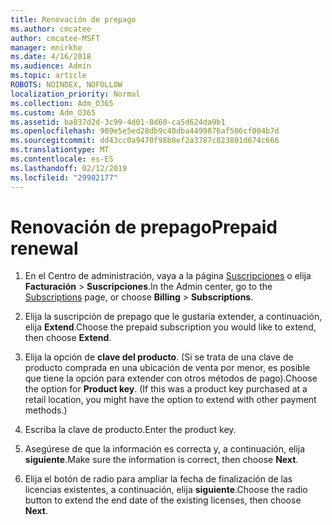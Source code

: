 ```yaml
---
title: Renovación de prepago
ms.author: cmcatee
author: cmcatee-MSFT
manager: mnirkhe
ms.date: 4/16/2018
ms.audience: Admin
ms.topic: article
ROBOTS: NOINDEX, NOFOLLOW
localization_priority: Normal
ms.collection: Adm_O365
ms.custom: Adm_O365
ms.assetid: ba037d2d-3c99-4d01-8d60-ca5d624da9b1
ms.openlocfilehash: 909e5e5ed28db9c40dba4499876af506cf004b7d
ms.sourcegitcommit: dd43cc0a9470f98b8ef2a3787c823801d674c666
ms.translationtype: MT
ms.contentlocale: es-ES
ms.lasthandoff: 02/12/2019
ms.locfileid: "29902177"
---
```

# <a name="prepaid-renewal"></a><span data-ttu-id="52a59-102">Renovación de prepago</span><span class="sxs-lookup"><span data-stu-id="52a59-102">Prepaid renewal</span></span>

1. <span data-ttu-id="52a59-103">En el Centro de administración, vaya a la página [Suscripciones](https://go.microsoft.com/fwlink/p/?linkid=842054) o elija **Facturación** \> **Suscripciones**.</span><span class="sxs-lookup"><span data-stu-id="52a59-103">In the Admin center, go to the [Subscriptions](https://go.microsoft.com/fwlink/p/?linkid=842054) page, or choose **Billing** \> **Subscriptions**.</span></span>
    
2. <span data-ttu-id="52a59-104">Elija la suscripción de prepago que le gustaría extender, a continuación, elija **Extend**.</span><span class="sxs-lookup"><span data-stu-id="52a59-104">Choose the prepaid subscription you would like to extend, then choose **Extend**.</span></span>
    
3. <span data-ttu-id="52a59-p101">Elija la opción de **clave del producto**. (Si se trata de una clave de producto comprada en una ubicación de venta por menor, es posible que tiene la opción para extender con otros métodos de pago).</span><span class="sxs-lookup"><span data-stu-id="52a59-p101">Choose the option for **Product key**. (If this was a product key purchased at a retail location, you might have the option to extend with other payment methods.)</span></span>
    
4. <span data-ttu-id="52a59-107">Escriba la clave de producto.</span><span class="sxs-lookup"><span data-stu-id="52a59-107">Enter the product key.</span></span>
    
5. <span data-ttu-id="52a59-108">Asegúrese de que la información es correcta y, a continuación, elija **siguiente**.</span><span class="sxs-lookup"><span data-stu-id="52a59-108">Make sure the information is correct, then choose **Next**.</span></span>
    
6. <span data-ttu-id="52a59-109">Elija el botón de radio para ampliar la fecha de finalización de las licencias existentes, a continuación, elija **siguiente**.</span><span class="sxs-lookup"><span data-stu-id="52a59-109">Choose the radio button to extend the end date of the existing licenses, then choose **Next**.</span></span>
    

